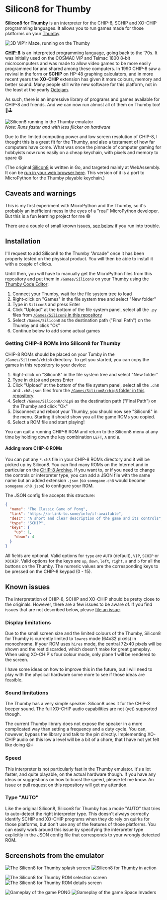 # Silicon8 for Thumby

**Silicon8 for Thumby** is an interpreter for the CHIP-8, SCHIP and XO-CHIP
programming languages. It allows you to run games made for those platforms on your [Thumby](https://thumby.us/).

![3D VIP'r Maze, running on the Thumby](./pictures/hardware-3d-vipr-maze.jpg)

**[CHIP-8](https://en.wikipedia.org/wiki/CHIP-8)** is an interpreted programming
language, going back to the '70s. It was initially used on the COSMAC VIP and
Telmac 1800 8-bit microcomputers and was made to allow video games to be more
easily programmed for and shared among these computers. In 1990 CHIP-8 saw a
revival in the form or **SCHIP** on HP-48 graphing calculators, and in more
recent years the **XO-CHIP** extension has given it more colours, memory and
better sound. Many people still write new software for this platform, not in the
least at the yearly [Octojam](https://itch.io/jam/octojam-8).

As such, there is an impressive library of programs and games available for
CHIP-8 and friends. And we can now run almost all of them on Thumby too! 👾🕹

![Silicon8 running in the Thumby emulator](./pictures/emu-video2.gif)
<br/>_Note: Runs faster and with less flicker on hardware_

Due to the limited computing power and low screen resolution of CHIP-8, I
thought this is a great fit for the Thumby, and also a testament of how far
computers have come. What was once the pinnacle of computer gaming for hobbyists
now runs easily on a cheap keychain, with pixels and memory to spare 😄

(The original [Silicon8](https://github.com/Timendus/silicon8) is written in Go,
and targeted mainly at WebAssembly. It can be [run in your web browser
here](https://timendus.github.io/silicon8/). This version of it is a port to
MicroPython for the Thumby playable keychain.)

## Caveats and warnings

This is my first experiment with MicroPython and the Thumby, so it's probably an
inefficient mess in the eyes of a "real" MicroPython developer. But this is a
fun learning project for me 😄

There are a couple of small known issues, [see below](#known-issues) if you run
into trouble.

## Installation

I'll request to add Silicon8 to the Thumby "Arcade" once it has been properly
tested on the physical product. You will then be able to install it with a
couple of clicks.

Untill then, you will have to manually get the MicroPython files from this
repository and put them in `/Games/Silicon8` on your Thumby using the [Thumby
Code Editor](https://code.thumby.us/):

1. Connect your Thumby, wait for the file system tree to load
2. Right-click on "Games" in the file system tree and select "New folder"
3. Type in `Silicon8` and press Enter
4. Click "Upload" at the bottom of the file system panel, select all the `.py`
   files from [`/Games/Silicon8` in this repository](./Games/Silicon8)
5. Select `/Games/Silicon8` as the destination path ("Final Path") on the Thumby
   and click "Ok"
6. Continue below to add some actual games

### Getting CHIP-8 ROMs into Silicon8 for Thumby

CHIP-8 ROMs should be placed on your Tumby in the `/Games/Silicon8/chip8`
directory. To get you started, you can copy the games in this repository to your
device:

1. Right-click on "Silicon8" in the file system tree and select "New folder"
2. Type in `chip8` and press Enter
3. Click "Upload" at the bottom of the file system panel, select all the `.ch8`
   and `.ch8.json` files from the [`/Games/Silicon8/chip8` folder in this
   repository](./Games/Silicon8/chip8)
4. Select `/Games/Silicon8/chip8` as the destination path ("Final Path") on the
   Thumby and click "Ok"
5. Disconnect and reboot your Thumby, you should now see "Silicon8" in the menu.
   Starting it should show you all the game ROMs you copied.
6. Select a ROM file and start playing!

You can quit a running CHIP-8 ROM and return to the Silicon8 menu at any time by
holding down the key combination `LEFT`, `A` and `B`.

#### Adding more CHIP-8 ROMs

You can put any `*.ch8` file in your CHIP-8 ROMs directory and it will be picked
up by Silicon8. You can find many ROMs on the Internet and in particular on the
[CHIP-8 Archive](https://johnearnest.github.io/chip8Archive/). If you want to,
or if you need to change the controls or interpreter type, you can add a JSON
file with the same name but an added extension `.json` (so `somegame.ch8` would
become `somegame.ch8.json`) to configure your ROM.

The JSON config file accepts this structure:

```json
{
  "name": "The Classic Game of Pong",
  "link": "https://a-link-to.some/info/if-available",
  "desc": "A short and clear description of the game and its controls",
  "type": "SCHIP",
  "keys": {
    "up": 1,
    "down": 4
  }
}
```

All fields are optional. Valid options for `type` are `AUTO` (default), `VIP`,
`SCHIP` or `XOCHIP`. Valid options for the keys are `up`, `down`, `left`,
`right`, `a` and `b` for all the buttons on the Thumby. The numeric values are
the corresponding keys to be pressed on the CHIP-8 keypad (0 - 15).

## Known issues

The interpretation of CHIP-8, SCHIP and XO-CHIP should be pretty close to the
originals. However, there are a few issues to be aware of. If you find issues
that are not described below, please [file an
issue](https://github.com/Timendus/thumby-silicon8/issues/new).

### Display limitations

Due to the small screen size and the limited colours of the Thumby, Silicon8 for
Thumby is currently limited to `lowres` mode (64x32 pixels) in monochrome. If
your ROM uses `hires` mode, the central 72x40 pixels will be shown and the rest
discarded, which doesn't make for great gameplay. When using XO-CHIP's four
colour mode, only plane 1 will be rendered to the screen.

I have some ideas on how to improve this in the future, but I will need to play
with the physical hardware some more to see if those ideas are feasible.

### Sound limitations

The Thumby has a very simple speaker. Silicon8 uses it for the CHIP-8 beeper
sound. The full XO-CHIP audio capabilities are not (yet) supported though.

The current Thumby library does not expose the speaker in a more complicated way
than setting a frequency and a duty cycle. You can, however, bypass the library
and talk to the pin directly. Implementing XO-CHIP audio on this low a level
will be a bit of a chore, that I have not yet felt like doing 😄🎶

### Speed

This interpreter is not particularly fast in the Thumby emulator. It's a lot
faster, and quite playable, on the actual hardware though. If you have any ideas
or suggestions on how to boost the speed, please let me know. An issue or pull
request on this repository will get my attention.

### Type "AUTO"

Like the original Silicon8, Silicon8 for Thumby has a mode "AUTO" that tries to
auto-detect the right interpreter type. This doesn't always correctly identify
SCHIP and XO-CHIP programs when they do rely on quirks for those platforms, but
don't use any of the features of those platforms. You can easily work around
this issue by specifying the interpreter type explicitly in the JSON config
file that corresponds to your wrongly detected ROM.

## Screenshots from the emulator

![The Silicon8 for Thumby splash screen](./pictures/emu-splash.png) ![Silicon8 for Thumby in action](./pictures/emu-video.gif)

![The Silicon8 for Thumby ROM selection screen](./pictures/emu-menu.png) ![The Silicon8 for Thumby ROM details screen](./pictures/emu-details.png)

![Gameplay of the game PONG](./pictures/emu-pong.png) ![Gameplay of the game Space Invaders](./pictures/emu-space.png)
